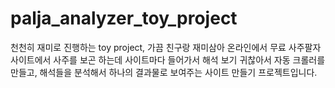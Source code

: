 # palja_analyzer_toy_project
천천히 재미로 진행하는 toy project, 가끔 친구랑 재미삼아 온라인에서 무료 사주팔자 사이트에서 사주를 보곤 하는데 사이트마다 들어가서 해석 보기 귀찮아서 자동 크롤러를 만들고, 해석들을 분석해서 하나의 결과물로 보여주는 사이트 만들기 프로젝트입니다.
